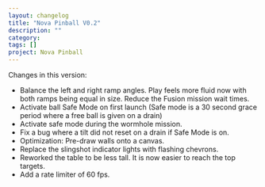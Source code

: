 ```yaml
---
layout: changelog
title: "Nova Pinball V0.2"
description: ""
category:
tags: []
project: Nova Pinball
---
```


Changes in this version:

* Balance the left and right ramp angles. Play feels more fluid now with both ramps being equal in size.
Reduce the Fusion mission wait times.
* Activate ball Safe Mode on first launch (Safe mode is a 30 second grace period where a free ball is given on a drain)
* Activate safe mode during the wormhole mission.
* Fix a bug where a tilt did not reset on a drain if Safe Mode is on.
* Optimization: Pre-draw walls onto a canvas.
* Replace the slingshot indicator lights with flashing chevrons.
* Reworked the table to be less tall. It is now easier to reach the top targets.
* Add a rate limiter of 60 fps.
